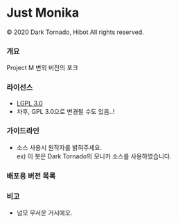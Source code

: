 # Just Monika</s>

© 2020 Dark Tornado, Hibot All rights reserved.

### 개요
 Project M 변외 버전의 포크

### 라이선스
* [LGPL 3.0](http://www.gnu.org/licenses/lgpl-3.0.html)
* 차후, GPL 3.0으로 변경될 수도 있음..!

### 가이드라인
* 소스 사용시 원작자를 밝혀주세요.<br>
 ex) 이 봇은 Dark Tornado의 모니카 소스를 사용하였습니다.

### 배포용 버전 목록

### 비고
- 넘모 무서운 거시에오.
